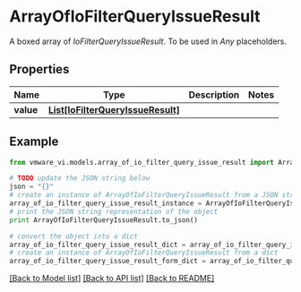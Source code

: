 # ArrayOfIoFilterQueryIssueResult

A boxed array of *IoFilterQueryIssueResult*. To be used in *Any* placeholders. 

## Properties
Name | Type | Description | Notes
------------ | ------------- | ------------- | -------------
**value** | [**List[IoFilterQueryIssueResult]**](IoFilterQueryIssueResult.md) |  | 

## Example

```python
from vmware_vi.models.array_of_io_filter_query_issue_result import ArrayOfIoFilterQueryIssueResult

# TODO update the JSON string below
json = "{}"
# create an instance of ArrayOfIoFilterQueryIssueResult from a JSON string
array_of_io_filter_query_issue_result_instance = ArrayOfIoFilterQueryIssueResult.from_json(json)
# print the JSON string representation of the object
print ArrayOfIoFilterQueryIssueResult.to_json()

# convert the object into a dict
array_of_io_filter_query_issue_result_dict = array_of_io_filter_query_issue_result_instance.to_dict()
# create an instance of ArrayOfIoFilterQueryIssueResult from a dict
array_of_io_filter_query_issue_result_form_dict = array_of_io_filter_query_issue_result.from_dict(array_of_io_filter_query_issue_result_dict)
```
[[Back to Model list]](../README.md#documentation-for-models) [[Back to API list]](../README.md#documentation-for-api-endpoints) [[Back to README]](../README.md)


